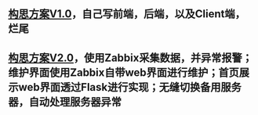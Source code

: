 [构思方案V1.0](https://github.com/Charles-Miao/Server-Monitoring/tree/master/V1.0)，自己写前端，后端，以及Client端，烂尾
---

[构思方案V2.0](https://github.com/Charles-Miao/Server-Monitoring/tree/master/V2.0)，使用Zabbix采集数据，并异常报警；维护界面使用Zabbix自带web界面进行维护；首页展示web界面透过Flask进行实现；无缝切换备用服务器，自动处理服务器异常
---
